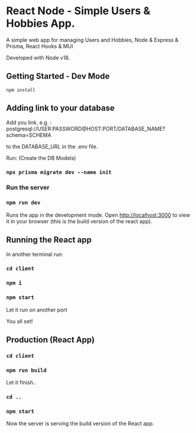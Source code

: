 # React Node - Simple Users & Hobbies App.

A simple web app for managing Users and Hobbies, Node & Express & Prisma, React Hooks & MUI

Developed with Node v18.

## Getting Started - Dev Mode

`npm install`

## Adding link to your database

Add you link, e.g. : postgresql://USER:PASSWORD@HOST:PORT/DATABASE_NAME?schema=SCHEMA

to the DATABASE_URL in the .env file.



Run: (Create the DB Models)

### `npx prisma migrate dev --name init`

### Run the server

### `npm run dev`

Runs the app in the development mode.
Open [http://localhost:3000](http://localhost:3000) to view it in your browser (this is the build version of the react app).

## Running the React app

In another terminal run:

### `cd client`

### `npm i`

### `npm start`

Let it run on another port

You all set!


## Production (React App)

### `cd client`

### `npm run build`

Let it finish..

### `cd ..`

### `npm start`

Now the server is serving the build version of the React app.



